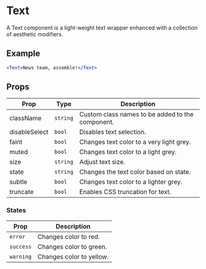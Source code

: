 # Text

A Text component is a light-weight text wrapper enhanced with a collection of aesthetic modifiers.

## Example

```jsx
<Text>News team, assemble!</Text>
```


## Props

| Prop | Type | Description |
| --- | --- | --- |
| className | `string` | Custom class names to be added to the component. |
| disableSelect | `bool` | Disables text selection. |
| faint | `bool` | Changes text color to a very light grey. |
| muted | `bool`  | Changes text color to a light grey. |
| size | `string` | Adjust text size. |
| state | `string` | Changes the text color based on state. |
| subtle | `bool` | Changes text color to a lighter grey. |
| truncate | `bool` | Enables CSS truncation for text. |


### States

| Prop | Description |
| --- | --- |
| `error` | Changes color to red. |
| `success` | Changes color to green. |
| `warning` | Changes color to yellow. |
